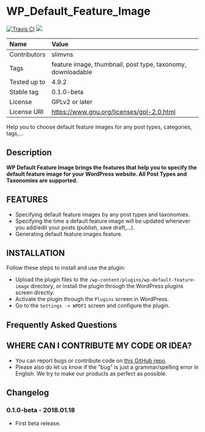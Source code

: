 # WP_Default_Feature_Image
<p>
<a href="https://travis-ci.org/buiquangduc/WP_Default_Feature_Image/"><img src="https://api.travis-ci.org/buiquangduc/WP_Default_Feature_Image.svg?branch=master" alt="Travis CI"></a> 
<a href="https://scrutinizer-ci.com/g/buiquangduc/WP_Default_Feature_Image/?branch=master"><img src="https://scrutinizer-ci.com/g/buiquangduc/WP_Default_Feature_Image/badges/quality-score.png?b=master"></a>
</p>

| Name | Value |
|:---|:---|
| Contributors | slimvns |
|Tags| feature image, thumbnail, post type, taxonomy, downloadable |
| Tested up to | 4.9.2 |
| Stable tag | 0.1.0-beta |
| License | GPLv2 or later |
| License URI | https://www.gnu.org/licenses/gpl-2.0.html |

Help you to choose default feature images for any post types, categories, tags,...

## Description

**WP Default Feature Image brings the features that help you to specify the default feature image for your WordPress website. All Post Types and Taxonomies are supported.**

## FEATURES 

* Specifying default feature images by any post types and taxonomies.
* Specifying the time a default feature image will be updated whenever you add/edit your posts (publish, save draft,...).
* Generating default feature images feature.

## INSTALLATION 

Follow these steps to install and use the plugin:

- Upload the plugin files to the `/wp-content/plugins/wp-default-feature-image` directory, or install the plugin through the WordPress plugins screen directly.
- Activate the plugin through the `Plugins` screen in WordPress.
- Go to the `Settings -> WPDFI` screen and configure the plugin.

## Frequently Asked Questions 

## WHERE CAN I CONTRIBUTE MY CODE OR IDEA? 

* You can report bugs or contribute code on [this GitHub repo](https://github.com/buiquangduc/WP_Default_Feature_Image).
* Please also do let us know if the \"bug\" is just a grammar/spelling error in English. We try to make our products as perfect as possible.

## Changelog

### 0.1.0-beta - 2018.01.18

* First beta release.
